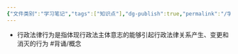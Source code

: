 ```yaml
---
{"文件类别":"学习笔记","tags":["知识点"],"dg-publish":true,"permalink":"/学习笔记studyup/知识点cheese/行政法律行为/","dgPassFrontmatter":true,"noteIcon":"","created":"2024-09-19T14:29:08.236+08:00","updated":"2024-09-19T14:29:18.334+08:00"}
---
```


- 行政法律行为是指体现行政法主体意志的能够引起行政法律关系产生、变更和消灭的行为 #背诵/概念 